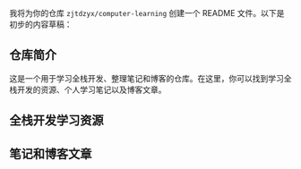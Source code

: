 我将为你的仓库 `zjtdzyx/computer-learning` 创建一个 README 文件。以下是初步的内容草稿：

## 仓库简介
这是一个用于学习全栈开发、整理笔记和博客的仓库。在这里，你可以找到学习全栈开发的资源、个人学习笔记以及博客文章。

## 全栈开发学习资源


## 笔记和博客文章


